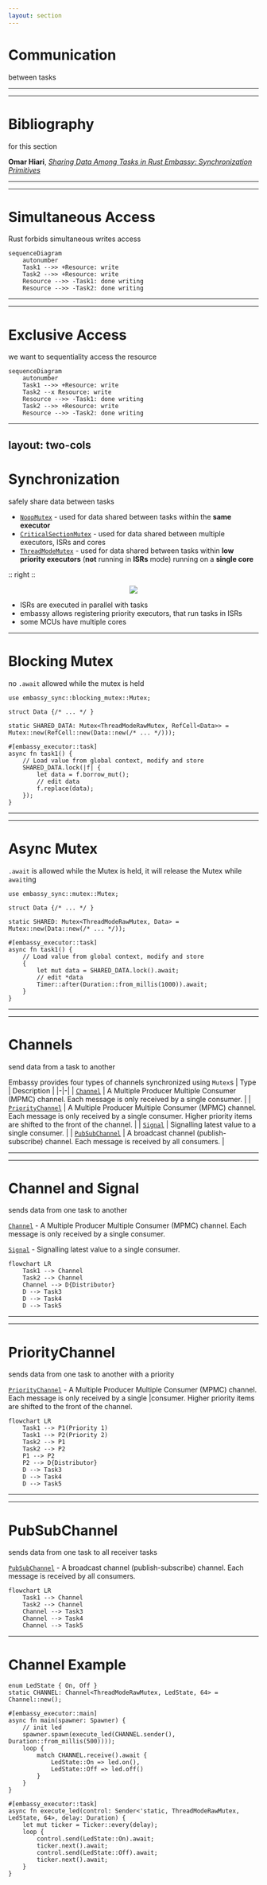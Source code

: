 ```yaml
---
layout: section
---
```

# Communication
between tasks

---
---
# Bibliography
for this section

**Omar Hiari**, *[Sharing Data Among Tasks in Rust Embassy: Synchronization Primitives](https://dev.to/apollolabsbin/sharing-data-among-tasks-in-rust-embassy-synchronization-primitives-59hk)* 

---
---
# Simultaneous Access
Rust forbids simultaneous writes access

```mermaid
sequenceDiagram
    autonumber
    Task1 -->> +Resource: write
    Task2 -->> +Resource: write
    Resource -->> -Task1: done writing
    Resource -->> -Task2: done writing
```

---
---
# Exclusive Access
we want to sequentiality access the resource

```mermaid
sequenceDiagram
    autonumber
    Task1 -->> +Resource: write
    Task2 --x Resource: write
    Resource -->> -Task1: done writing
    Task2 -->> +Resource: write
    Resource -->> -Task2: done writing
```

---
layout: two-cols
---

# Synchronization
safely share data between tasks

- [`NoopMutex`](https://docs.embassy.dev/embassy-sync/git/default/blocking_mutex/type.NoopMutex.html) - used for data shared between tasks within the **same executor** 
- [`CriticalSectionMutex`](https://docs.embassy.dev/embassy-sync/git/default/blocking_mutex/type.CriticalSectionMutex.html) - used for data shared between multiple executors, ISRs and cores 
- [`ThreadModeMutex`](https://docs.embassy.dev/embassy-sync/git/default/blocking_mutex/struct.ThreadModeMutex.html) - used for data shared between tasks within **low priority executors** (**not** running in **ISRs** mode) running on a **single core**

:: right ::

<div align="center">
<img src="/executor/isr_executor.svg" class="rounded">
</div>

- ISRs are executed in parallel with tasks
- embassy allows registering priority executors, that run tasks in ISRs
- some MCUs have multiple cores

---

# Blocking Mutex

no `.await` allowed while the mutex is held

```rust{all|1|3-5|7-14|10-14}
use embassy_sync::blocking_mutex::Mutex;

struct Data {/* ... */ }

static SHARED_DATA: Mutex<ThreadModeRawMutex, RefCell<Data>> = Mutex::new(RefCell::new(Data::new(/* ... */)));

#[embassy_executor::task]
async fn task1() {
    // Load value from global context, modify and store
    SHARED_DATA.lock(|f| {
        let data = f.borrow_mut();
        // edit data
        f.replace(data);
    });
}
```


---
---
# Async Mutex
`.await` is allowed while the Mutex is held, it will release the Mutex while `await`ing

```rust{all|1|3-5|7-14|10-14}
use embassy_sync::mutex::Mutex;

struct Data {/* ... */ }

static SHARED: Mutex<ThreadModeRawMutex, Data> = Mutex::new(Data::new(/* ... */));

#[embassy_executor::task]
async fn task1() {
    // Load value from global context, modify and store
    {
        let mut data = SHARED_DATA.lock().await;
        // edit *data
        Timer::after(Duration::from_millis(1000)).await;
    }
}
```

---
---
# Channels
send data from a task to another

Embassy provides four types of channels synchronized using `Mutex`s
| Type | Description |
|-|-|
| [`Channel`](https://docs.embassy.dev/embassy-sync/git/default/channel/struct.Channel.html) | A Multiple Producer Multiple Consumer (MPMC) channel. Each message is only received by a single consumer. |
| [`PriorityChannel`](https://docs.embassy.dev/embassy-sync/git/default/priority_channel/struct.PriorityChannel.html) | A Multiple Producer Multiple Consumer (MPMC) channel. Each message is only received by a single consumer. Higher priority items are shifted to the front of the channel. |
| [`Signal`](https://docs.embassy.dev/embassy-sync/git/default/pubsub/struct.PubSubChannel.html) | Signalling latest value to a single consumer. |
| [`PubSubChannel`](https://docs.embassy.dev/embassy-sync/git/default/signal/struct.Signal.html) | A broadcast channel (publish-subscribe) channel. Each message is received by all consumers. |

---
---
# Channel and Signal
sends data from one task to another

[`Channel`](https://docs.embassy.dev/embassy-sync/git/default/channel/struct.Channel.html) - A Multiple Producer Multiple Consumer (MPMC) channel. Each message is only received by a single consumer.

[`Signal`](https://docs.embassy.dev/embassy-sync/git/default/pubsub/struct.PubSubChannel.html) - Signalling latest value to a single consumer. 

```mermaid
flowchart LR
    Task1 --> Channel
    Task2 --> Channel
    Channel --> D{Distributor}
    D --> Task3
    D --> Task4
    D --> Task5
```

---
---
# PriorityChannel
sends data from one task to another with a priority

[`PriorityChannel`](https://docs.embassy.dev/embassy-sync/git/default/priority_channel/struct.PriorityChannel.html) - A Multiple Producer Multiple Consumer (MPMC) channel. Each message is only received by a single |consumer. Higher priority items are shifted to the front of the channel. 

```mermaid
flowchart LR
    Task1 --> P1(Priority 1)
    Task1 --> P2(Priority 2)
    Task2 --> P1
    Task2 --> P2
    P1 --> P2
    P2 --> D{Distributor}
    D --> Task3
    D --> Task4
    D --> Task5
```

---
---
# PubSubChannel
sends data from one task to all receiver tasks

[`PubSubChannel`](https://docs.embassy.dev/embassy-sync/git/default/signal/struct.Signal.html) - A broadcast channel (publish-subscribe) channel. Each message is received by all consumers.

```mermaid
flowchart LR
    Task1 --> Channel
    Task2 --> Channel
    Channel --> Task3
    Channel --> Task4
    Channel --> Task5
```

---

# Channel Example

```rust{all|1|2|5,7,14,17-25|5,8-14}
enum LedState { On, Off }
static CHANNEL: Channel<ThreadModeRawMutex, LedState, 64> = Channel::new();

#[embassy_executor::main]
async fn main(spawner: Spawner) {
    // init led
    spawner.spawn(execute_led(CHANNEL.sender(), Duration::from_millis(500))));
    loop {
        match CHANNEL.receive().await {
            LedState::On => led.on(),
            LedState::Off => led.off()
        }
    }
}

#[embassy_executor::task]
async fn execute_led(control: Sender<'static, ThreadModeRawMutex, LedState, 64>, delay: Duration) {
    let mut ticker = Ticker::every(delay);
    loop {
        control.send(LedState::On).await;
        ticker.next().await;
        control.send(LedState::Off).await;
        ticker.next().await;
    }
}
```
